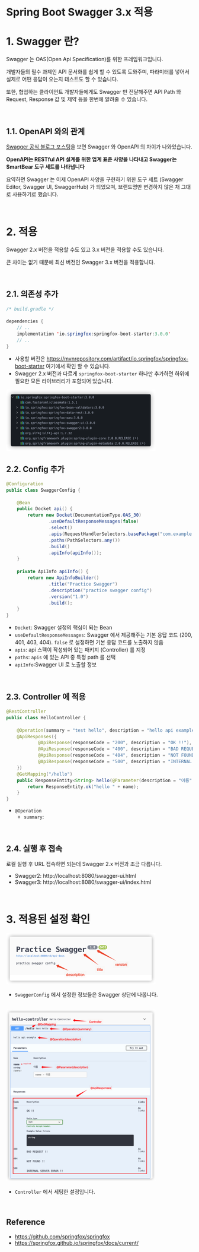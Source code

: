 # Spring Boot Swagger 3.x 적용

# 1. Swagger 란?

Swagger 는 OAS(Open Api Specification)를 위한 프레임워크입니다.

개발자들의 필수 과제인 API 문서화를 쉽게 할 수 있도록 도와주며, 파라미터를 넣어서 실제로 어떤 응답이 오는지 테스트도 할 수 있습니다.

또한, 협업하는 클라이언트 개발자들에게도 Swagger 만 전달해주면 API Path 와 Request, Response 값 및 제약 등을 한번에 알려줄 수 있습니다.

<br>

## 1.1. OpenAPI 와의 관계

[Swagger 공식 블로그 포스팅](https://swagger.io/blog/api-strategy/difference-between-swagger-and-openapi/)을 보면 Swagger 와 OpenAPI 의 차이가 나와있습니다.

**OpenAPI는 RESTful API 설계를 위한 업계 표준 사양을 나타내고 Swagger는 SmartBear 도구 세트를 나타냅니다**

요약하면 Swagger 는 이제 OpenAPI 사양을 구현하기 위한 도구 세트 (Swagger Editor, Swagger UI, SwaggerHub) 가 되었으며, 브랜드명만 변경하지 않은 채 그대로 사용하기로 했습니다.

<br>

# 2. 적용

Swagger 2.x 버전을 적용할 수도 있고 3.x 버전을 적용할 수도 있습니다.

큰 차이는 없기 때문에 최신 버전인 Swagger 3.x 버전을 적용합니다.

<br>

## 2.1. 의존성 추가

```java
/* build.gradle */

dependencies {
    // ..
    implementation 'io.springfox:springfox-boot-starter:3.0.0'
    // ..
}
```

- 사용할 버전은 https://mvnrepository.com/artifact/io.springfox/springfox-boot-starter 여기에서 확인 할 수 있습니다.
- Swagger 2.x 버전과 다르게 `springfox-boot-starter` 하나만 추가하면 하위에 필요한 모든 라이브러리가 포함되어 있습니다.

<img src='https://github.com/ParkJiwoon/PrivateStudy/blob/master/spring/images/swagger-01.png?raw=true' width='80%'>

<br>

## 2.2. Config 추가

```java
@Configuration
public class SwaggerConfig {

    @Bean
    public Docket api() {
        return new Docket(DocumentationType.OAS_30)
                .useDefaultResponseMessages(false)
                .select()
                .apis(RequestHandlerSelectors.basePackage("com.example.springswagger.controller"))
                .paths(PathSelectors.any())
                .build()
                .apiInfo(apiInfo());
    }

    private ApiInfo apiInfo() {
        return new ApiInfoBuilder()
                .title("Practice Swagger")
                .description("practice swagger config")
                .version("1.0")
                .build();
    }
}
```

- `Docket`: Swagger 설정의 핵심이 되는 Bean
- `useDefaultResponseMessages`: Swagger 에서 제공해주는 기본 응답 코드 (200, 401, 403, 404). `false` 로 설정하면 기본 응답 코드를 노출하지 않음
- `apis`: api 스펙이 작성되어 있는 패키지 (Controller) 를 지정
- `paths`: `apis` 에 있는 API 중 특정 path 를 선택
- `apiInfo`:Swagger UI 로 노출할 정보

<br>

## 2.3. Controller 에 적용

```java
@RestController
public class HelloController {

    @Operation(summary = "test hello", description = "hello api example")
    @ApiResponses({
            @ApiResponse(responseCode = "200", description = "OK !!"),
            @ApiResponse(responseCode = "400", description = "BAD REQUEST !!"),
            @ApiResponse(responseCode = "404", description = "NOT FOUND !!"),
            @ApiResponse(responseCode = "500", description = "INTERNAL SERVER ERROR !!")
    })
    @GetMapping("/hello")
    public ResponseEntity<String> hello(@Parameter(description = "이름", required = true, example = "Park") @RequestParam String name) {
        return ResponseEntity.ok("hello " + name);
    }
}
```

- `@Operation`
  - `summary`: 

<br>

## 2.4. 실행 후 접속

로컬 실행 후 URL 접속하면 되는데 Swagger 2.x 버전과 조금 다릅니다.

- Swagger2: http://localhost:8080/swagger-ui.html
- Swagger3: http://localhost:8080/swagger-ui/index.html

<br>

# 3. 적용된 설정 확인

<img src='https://github.com/ParkJiwoon/PrivateStudy/blob/master/spring/images/swagger-02.png?raw=true' width='80%'>

- `SwaggerConfig` 에서 설정한 정보들은 Swagger 상단에 나옵니다.

<br>

<img src='https://github.com/ParkJiwoon/PrivateStudy/blob/master/spring/images/swagger-03.png?raw=true' width='80%'>

- `Controller` 에서 세팅한 설정입니다.

<br>

## Reference

- https://github.com/springfox/springfox
- https://springfox.github.io/springfox/docs/current/
